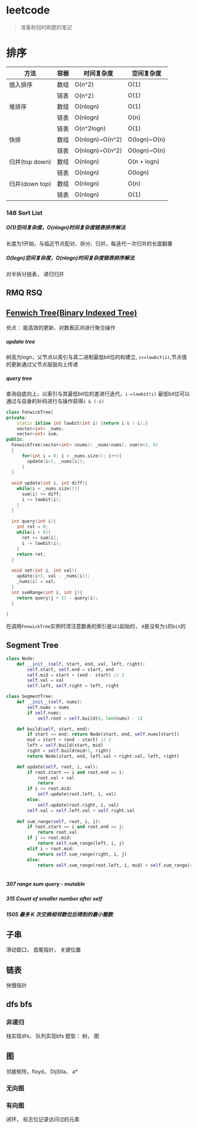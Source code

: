 <!--
updated: 2020年7月6日 23:54
tags: [leetcode, algorithm, data structures, sorting, interview]
-->

# leetcode

> 准备秋招时刷题的笔记

# 排序
|方法|容器|时间复杂度|空间复杂度|
| ------- | ------- | ------- | ------- |
| 插入排序  |数组   | O(n^2) |  O(1) |
|   |链表    | O(n^2）| O(1)
| 堆排序|数组   | O(nlogn)   | O(1)  
|   |链表    | O(nlogn)  | O(n)  |
|   |链表    | O(n^2logn)   | O(1)  |
| 快排  |数组 | O(nlogn)~O(n^2)   | O(logn)~O(n)  |
|   |链表    | O(nlogn)~O(n^2)   | O(logn)~O(n)  |
| 归并(top down)  |数组   | O(nlogn)   |O(n + logn)   |
|   |链表    | O(nlogn)  |O(logn)   |
| 归并(down top)  |数组  | O(nlogn)   |O(n)   |
|   |链表 | O(nlogn) |O(1)  |

### 148  Sort List
##### O(1)空间复杂度，O(nlogn)时间复杂度链表排序解法
长度为1开始，与临近节点配对、拆分、归并，每迭代一次归并的长度翻番
##### O(logn)空间复杂度，O(nlogn)时间复杂度链表排序解法
对半拆分链表， 递归归并




## RMQ RSQ
## [Fenwich Tree(Binary Indexed Tree)](https://visualgo.net/zh/fenwicktree)
优点： 能高效的更新、对数表区间进行聚合操作
##### update tree
树高为logn，父节点以索引与其二进制最低bit位的和建立, `i+=lowbit(i)`,节点值的更新通过父节点层层向上传递
##### query tree
查询自底向上，以索引与其最低bit位的差进行迭代，`i-=lowbit(i)`
最低bit位可以通过与自身的补码进行与操作获得`i & (-i)` 
```cpp
class FenwickTree{
private:
    static inline int lowbit(int i) {return i & (-i);}
    vector<int> _nums;
    vector<int> sum;
public:
  FenwickTree(vector<int> &nums): _nums(nums), sum(n+1, 0)
  {
      for(int i = 0; i < _nums.size(); i++){
        update(i+1, _nums[i]);
      }  
  }
  
  void update(int i, int diff){
    while(i < _nums.size()){
      sum[i] += diff;
      i += lowbit(i);
    }
  }
  
  int query(int i){
    int ret = 0;
    while(i > 0){
      ret += sum[i];
      i -= lowbit(i);
    }
    return ret;
  }
  
  void set(int i, int val){
    update(i+1, val - _nums[i]);
    _nums[i] = val;
  }
  int sumRange(int i, int j){
    return query(j + 1) - query(i);
  }
  
}
```
在调用`FenwickTree`实例时须注意数表的索引是以`1`起始的， `0`是没有为`1`的`bit`的

## Segment Tree
```python
class Node:
    def __init__(self, start, end, val, left, right):
        self.start, self.end = start, end
        self.mid = start + (end - start) // 2
        self.val = val
        self.left, self.right = left, right

class SegmentTree:
    def __init__(self, nums):
        self.nums = nums
        if self.nums:
            self.root = self.build(0, len(nums) - 1)

    def build(self, start, end):
        if start == end: return Node(start, end, self.nums[start])
        mid = start + (end - start) // 2
        left = self.build(start, mid)
        right = self.build(mid+1, right)
        return Node(start, end, left.val + right.val, left, right)

    def update(self, root, i, val):
        if root.start == i and root.end == i:
            root.val = val
            return
        if i <= root.mid:
            self.update(root.left, i, val)
        else:
            self.update(root.right, i, val)
        self.val = self.left.val + self.right.val
        
    def sum_range(self, root, i, j):
        if root.start == i and root.end == j:
            return root.val
        if j <= root.mid:
            return self.sum_range(left, i, j)
        elif i > root.mid:
            return self.sum_range(right, i, j)
        else:
            return self.sum_range(root.left, i, mid) + self.sum_range(root.right, root.mid+1, j)
    
```
##### 307 range sum query - mutable
##### 315 Count of smaller number after self
##### 1505 最多 K 次交换相邻数位后得到的最小整数



## 子串
滑动窗口， 首尾指针， 关键位置

## 链表
快慢指针

## dfs bfs
### 非递归
栈实现dfs， 队列实现bfs
题型： 树， 图


## 图
邻接矩阵，floyd， DijStla， a*
### 无向图
### 有向图

闭环， 标志位记录访问过的元素
